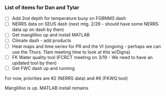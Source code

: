 ### List of items for Dan and Tylar

- [ ] Add 2nd depth for temperature buoy on FGBNMS dash
- [ ] NERRS data on SEUS dash (next mtg. 2/26 - should have some NERRS data up on dash by then)
- [ ] Get manglilloo up and install MATLAB
- [ ] Climate dash - add products
- [ ] Heat maps and time series for PR and the VI (ongoing - perhaps we can use the Thurs. 11am meeting time to look at this w/Digna)
- [ ] FK Water quality tool (FCRCT meeting on 3/19 - We need to have an updated tool by then)
- [ ] Get FWC dash up and running

For now, priorities are #2 (NERRS data) and #6 (FKWQ tool)

Manglilloo is up. MATLAB install remains


